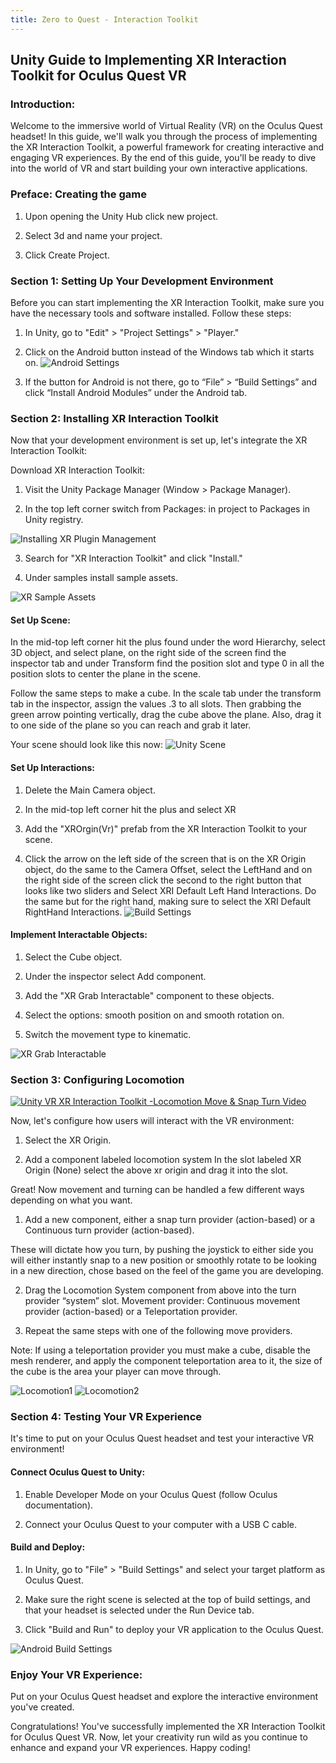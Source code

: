 ```yaml
---
title: Zero to Quest - Interaction Toolkit
---
```


 ## Unity Guide to Implementing XR Interaction Toolkit for Oculus Quest VR

### Introduction:
Welcome to the immersive world of Virtual Reality (VR) on the Oculus Quest headset! In this guide, we'll walk you through the process of implementing the XR Interaction Toolkit, a powerful framework for creating interactive and engaging VR experiences. By the end of this guide, you'll be ready to dive into the world of VR and start building your own interactive applications.


### Preface: Creating the game
1. Upon opening the Unity Hub click new project.

2. Select 3d and name your project.

3. Click Create Project.

### Section 1: Setting Up Your Development Environment
Before you can start implementing the XR Interaction Toolkit, make sure you have the necessary tools and software installed. Follow these steps:

 1. In Unity, go to "Edit" > "Project Settings" > "Player."

 2. Click on the Android button instead of the Windows tab which it starts on. 
 ![Android Settings](/images/unity/Zero-XR/Android.png)
 
 3. If the button for Android is not there, go to “File” > “Build Settings” and click “Install Android Modules” under the Android tab.

### Section 2: Installing XR Interaction Toolkit

Now that your development environment is set up, let's integrate the XR Interaction Toolkit:

Download XR Interaction Toolkit:

 1. Visit the Unity Package Manager (Window > Package Manager).
 
 2. In the top left corner switch from Packages: in project to Packages in Unity registry. 
 
 ![Installing XR Plugin Management](/images/unity/Zero-XR/Packagemanager.png)

 3. Search for "XR Interaction Toolkit" and click "Install."

 4. Under samples install sample assets. 
 

 ![XR Sample Assets](/images/unity/Zero-XR/SampleAssets.png)

#### Set Up Scene:

In the mid-top left corner hit the plus found under the word Hierarchy, select 3D object, and select plane, on the right side of the screen find the inspector tab and under Transform find the position slot and type 0 in all the position slots to center the plane in the scene.

Follow the same steps to make a cube. In the scale tab under the transform tab in the inspector, assign the values .3 to all slots. Then grabbing the green arrow pointing vertically, drag the cube above the plane. Also, drag it to one side of the plane so you can reach and grab it later.

Your scene should look like this now:
 ![Unity Scene](/images/unity/Zero-XR/Scene.png)
 
 #### Set Up Interactions:
1. Delete the Main Camera object.
 
2. In the mid-top left corner hit the plus and select XR

3. Add the "XROrgin(Vr)" prefab from the XR Interaction Toolkit to your scene.

4. Click the arrow on the left side of the screen that is on the XR Origin object, do the same to the Camera Offset, select the LeftHand and on the right side of the screen click the second to the right button that looks like two sliders and Select XRI Default Left Hand Interactions. Do the same but for the right hand, making sure to select the XRI Default RightHand Interactions.
 ![Build Settings](/images/unity/Zero-XR/BuildSetting.png)
 
 #### Implement Interactable Objects:
1. Select the Cube object.

2. Under the inspector select Add component.

3. Add the "XR Grab Interactable" component to these objects.

4. Select the options: smooth position on and smooth rotation on.

5. Switch the movement type to kinematic.  


 ![XR Grab Interactable](/images/unity/Zero-XR/XRGrab.png)
 
 ### Section 3: Configuring Locomotion
 [![Unity VR XR Interaction Toolkit -Locomotion Move & Snap Turn Video](/images/unity/Zero-XR/YoutubeLink.png)](https://www.youtube.com/watch?v=SfQS9lfRRm0&t=64s)
 
Now, let's configure how users will interact with the VR environment:
 
1. Select the XR Origin.

2. Add a component labeled locomotion system
In the slot labeled XR Origin (None) select the above xr origin and drag it into the slot.

Great! Now movement and turning can be handled a few different ways depending on what you want. 

1. Add a new component, either a snap turn provider (action-based) or a Continuous turn provider (action-based). 

These will dictate how you turn, by pushing the joystick to either side you will either instantly snap to a new position or smoothly rotate to be looking in a new direction, chose based on the feel of the game you are developing. 

2. Drag the Locomotion System component from above into the turn provider “system” slot.
Movement provider: Continuous movement provider (action-based) or a Teleportation provider.

3. Repeat the same steps with one of the following move providers.

Note: If using a teleportation provider you must make a cube, disable the mesh renderer, and apply the component teleportation area to it, the size of the cube is the area your player can move through.

 ![Locomotion1](/images/unity/Zero-XR/Locomotion1.png) ![Locomotion2](/images/unity/Zero-XR/Locomotion2.png)


### Section 4: Testing Your VR Experience

It's time to put on your Oculus Quest headset and test your interactive VR environment!

#### Connect Oculus Quest to Unity:
1. Enable Developer Mode on your Oculus Quest (follow Oculus documentation).

2. Connect your Oculus Quest to your computer with a USB C cable.

#### Build and Deploy:

1. In Unity, go to "File" > "Build Settings" and select your target platform as Oculus Quest.

2. Make sure the right scene is selected at the top of build settings, and that your headset is selected under the Run Device tab.

3. Click "Build and Run" to deploy your VR application to the Oculus Quest.

  ![Android Build Settings](/images/unity/Zero-XR/BuildAndroid.png)


### Enjoy Your VR Experience:

Put on your Oculus Quest headset and explore the interactive environment you've created.

Congratulations! You've successfully implemented the XR Interaction Toolkit for Oculus Quest VR. Now, let your creativity run wild as you continue to enhance and expand your VR experiences. Happy coding!
